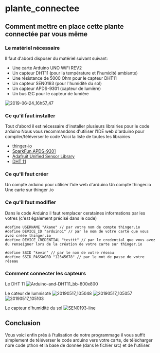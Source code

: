 # plante_connectee


## Comment mettre en place cette plante connectée par vous même

### Le matériel nécessaire

Il faut d'abord disposer du matériel suivant suivant:
 * Une carte Arduino UNO WiFi REV2
 * Un capteur DHT11 (pour la température et l'humidité ambiante)
 * Une résistance de 5000 Ohm pour le capteur DHT11
 * Un capteur SEN0193 (pour l'humidité du sol)
 * Un capteur APDS-9301 (capteur de lumière)
 * Un bus I2C pour le capteur de lumière
 
 ![2019-06-24_16h57_47](https://user-images.githubusercontent.com/43552846/60029368-4f8c3300-96a1-11e9-8510-7e81c5d2c1e5.png)
 
 
 ### Ce qu'il faut installer

Tout d'abord il est nécessaire d'installer plusieurs librairies pour le code arduino
Nous vous recommandons d'utiliser l'IDE web d'arduino pour compiler/téléverser le code
Voici la liste de toutes les librairies
* [thinger-io](https://github.com/thinger-io/Arduino-Library)
* [SparkFun APDS-9301](https://github.com/sparkfun/SparkFun_APDS9301_Library)
* [Adafruit Unified Sensor Library](https://github.com/adafruit/Adafruit_Sensor)
* [DHT 11](https://github.com/adafruit/DHT-sensor-library)
 
 
 ### Ce qu'il faut créer
 
 Un compte arduino pour utiliser l'ide web d'arduino
 Un compte thinger.io
 Une carte sur thinger .io
 
 
 ### Ce qu'il faut modifier
 
 Dans le code Arduino il faut remplacer cerataines informations par les votres (c'est également précisé dans le code)
```arduino
#define USERNAME "Akane" // par votre nom de compte thinger.io
#define DEVICE_ID "arduino1" // par le nom de votre carte que vous avez créée thinger.io
#define DEVICE_CREDENTIAL "testtt" // par le credential que vous avez du renseigner lors de la création de votre carte sur thinger.io

#define SSID "kevin" // par le nom de votre réseau
#define SSID_PASSWORD "12345678" // par le mot de passe de votre réseau
```
 
 ### Comment connecter les capteurs
 
 Le DHT 11
 ![Arduino-and-DHT11_bb-800x800](https://user-images.githubusercontent.com/26713811/60217542-3f28b380-986d-11e9-9d7e-498869fcb515.png)
 
 
 Le cateur de lumnisoté
![20190517_105048](https://user-images.githubusercontent.com/26713811/60217789-cd9d3500-986d-11e9-84a2-5630e3ed1b6b.jpg)
![20190517_105057](https://user-images.githubusercontent.com/26713811/60217791-cece6200-986d-11e9-8c9c-d1d9807b527f.jpg)
![20190517_105103](https://user-images.githubusercontent.com/26713811/60217795-cfff8f00-986d-11e9-9a05-d91bb96f8e69.jpg)

Le capteur d'humidité du sol
![SEN0193-line](https://user-images.githubusercontent.com/26713811/60217895-181eb180-986e-11e9-9260-b262dcbea957.png)

## Conclusion

Vous voici enfin près à l'tulisation de notre programmage il vous suffit simplement de téléverser le code arduino vers votre carte, de télécharger nore code pthon et la base de donnée (dans le fichier src) et de l'utiliser.
